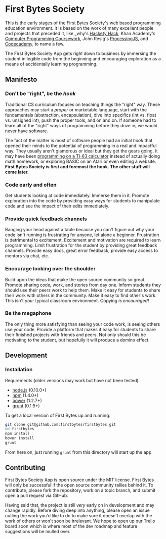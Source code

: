 # First Bytes Society

This is the early stages of the First Bytes Society's web based programming education environment. It is based on the work of many excellent people and projects that preceded it, like _why's [Hackety Hack](http://hackety.com/), Khan Academy's [Computer Programming Coursework](https://www.khanacademy.org/computing/cs/), John Resig's [ProcessingJS](http://processingjs.org/), and [Codecademy](http://codecademy.com), to name a few.

The First Bytes Society App gets right down to business by immersing the student in legible code from the beginning and encouraging exploration as a means of accidentally learning programming.

## Manifesto

### Don't be "right", be the _hook_
Traditional CS curriculum focuses on teaching things the "right" way. These approaches may start a _proper_ or marketable language, start with the fundamentals (abstraction, encapsulation), dive into specifics (int vs. float vs. unsigned int), push the proper tools, and on and on. If someone had to learn all of the "right" ways of programming before they dove in, we would never have software.

The fact of the matter is most of software people had an initial _hook_ that opened their minds to the potential of programming in a real and impactful way. They usually aren't glamorous or ideal but they get the gears going. It may have been [programming on a TI-83 calculator](http://www.ticalc.org/programming/columns/83plus-bas/cherny/) instead of actually doing math homework, or exploring BASIC on an Atari or even editing a website. **First Bytes Society is first and foremost the hook. The other stuff will come later.**

### Code early and often
Get students looking at code immediately. Immerse them in it. Promote exploration into the code by providing easy ways for students to manipulate code and see the impact of their edits immediately.

### Provide quick feedback channels
Banging your head against a table because you can't figure out why your code isn't running is frustrating for anyone, let alone a beginner. Frustration is detrimental to excitement. Excitement and motivation are required to learn programming. Limit frustration for the student by providing great feedback channels. Provide easy docs, great error feedback, provide easy access to mentors via chat, etc.

### Encourage looking over the shoulder
Build upon the ideas that make the open source community so great. Promote sharing code, work, and stories from day one. Inform students they should use their peers work to help them. Make it easy for students to share their work with others in the community. Make it easy to find other's work. This isn't your typical classroom environment. Copying *is encouraged*!

### Be the megaphone
The only thing more satisfying than seeing your code work, is seeing others use your code. Provide a platform that makes it easy for students to share their finished projects with friends and peers. Not only should this be motivating to the student, but hopefully it will produce a domino effect.

## Development

### Installation

Requrements (older versions may work but have not been tested)

 - [node.js](http://nodejs.org/) (0.10.0+)
 - [npm](https://www.npmjs.org/)  (1.4.0+)
 - [bower](http://bower.io/) (1.2.7+)
 - [grunt](http://gruntjs.com/) (0.1.9+)

To get a local version of First Bytes up and running:

```bash
git clone git@github.com:firstbytes/firstbytes.git
cd firstbytes
npm install
bower install
grunt
```

From here on, just running `grunt` from this directory will start up the app.

## Contributing

First Bytes Society App is open source under the MIT license. First Bytes will only be successful if the open source community rallies behind it. To contribute, please fork the repository, work on a topic branch, and submit open a pull request via GitHub.

Having said that, the project is still _very_ early on in development and may change rapidly. Before diving deep into anything, please open an issue outling the work you'd like to do to make sure it doesn't overlap with the work of others or won't soon be irrelevant. We hope to open up our Trello board soon which is where most of the dev roadmap and feature suggestions will be mulled over.